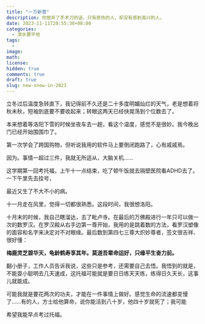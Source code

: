 ```yaml
---
title: "一万新雪"
description: 你放弃了手术刀的话，只有悲伤的人，却没有感到高兴的人。
date: 2023-11-11T20:55:38+08:00
categories: 
  - 泄水置平地
tags: 
  - 
image: 
math: 
license: 
hidden: true
comments: true
draft: true
slug: new-snow-in-2023
---
```


立冬过后温度急转直下，我记得前不久还是二十多度明媚灿烂的天气，老是想着将秋未秋，短袖到底要不要收起来；转眼这两天已经快晃荡到个位数去了。



本来想着等洛阳下雪的时候坐夜车去一趟，看这个温度，感觉不是很妙。我今晚出门已经开始围围巾了。



第一次学会了跨国购物，但听说我用的软件马上要倒闭跑路了，心有戚戚焉。



因为。事情一超过三件，我就无所适从，大脑关机……

这学期第一回考托福，上午十一点结束，吃了顿午饭就去隔壁医院看ADHD去了。一下午里先去挂号，



最近又生了不大不小的病。

十一月走在风里，觉得一切都很熟悉。这段时间，我很想洛阳。



十月末的时候，我自己瞎溜达，去了毗卢寺。在最后的万佛殿进行一年只可以做一次的数罗汉。在罗汉殿从右手边第一尊开始，我用的是跳着数的方法，看罗汉塑像的面容和名字来决定对不对眼缘。最后数到第四七三尊大炽妙尊者，签文很吉祥、很好懂：

**梅鹿灵芝碧华天，龟龄鹤寿享其年。莫道吾辈命运好，只缘平生奋力前。**

翻小册子，工作人员告诉我说，这些只是参考，还需要自己去悟。我悟到的就是，不能耍小聪明去几天速成，这托福可能就是要日日练天天练，练得日久天长，这事儿就能成。





可能我就是要花两次的功夫，才能在一件事情上做好。感觉生命的流速都变慢了……有的人，方士给他算命，说你能活到八十岁，他四十岁就死了；我可能



希望我能早点考过托福。